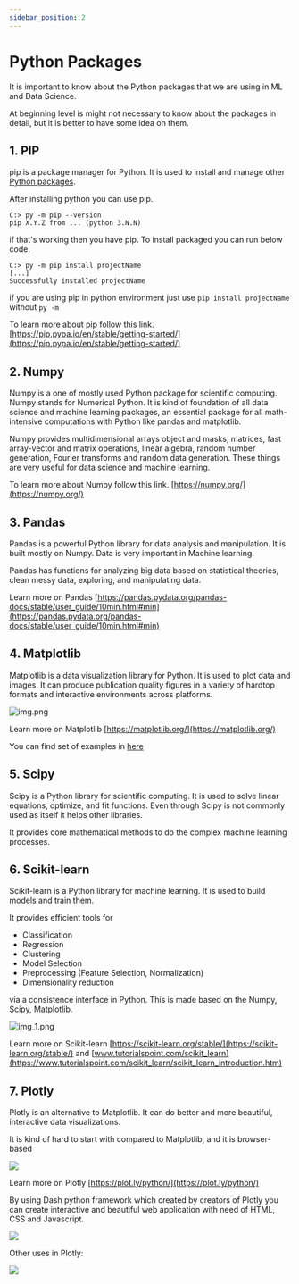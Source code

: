 ```yaml
---
sidebar_position: 2
---
```


# Python Packages 

It is important to know about the Python packages that we are using in ML and Data Science.

At beginning level is might not necessary to know about the packages in detail, but it is better to have some idea on them.

## 1. PIP

pip is a package manager for Python. It is used to install and manage other [Python packages](https://pypi.org/).

After installing python you can use pip.

````shell
C:> py -m pip --version
pip X.Y.Z from ... (python 3.N.N)
````
if that's working then you have pip. To install packaged you can run below code.

````shell
C:> py -m pip install projectName
[...]
Successfully installed projectName
````

if you are using pip in python environment just use `pip install projectName` without `py -m`

To learn more about pip follow this link. [https://pip.pypa.io/en/stable/getting-started/](https://pip.pypa.io/en/stable/getting-started/)


## 2. Numpy

Numpy is a one of mostly used Python package for scientific computing. Numpy stands for Numerical Python.
It is kind of foundation of all data science and machine learning packages, an essential package for all math-intensive computations with Python like pandas and matplotlib.

Numpy provides multidimensional arrays object and masks, matrices, fast array-vector and matrix operations, linear algebra, random number generation, Fourier transforms and random data generation.
These things are very useful for data science and machine learning.

To learn more about Numpy follow this link. [https://numpy.org/](https://numpy.org/)

## 3. Pandas
Pandas is a powerful Python library for data analysis and manipulation.
It is built mostly on Numpy. Data is very important in Machine learning.

Pandas has functions for analyzing big data based on statistical theories, clean messy data, exploring, and manipulating data.

Learn more on Pandas [https://pandas.pydata.org/pandas-docs/stable/user_guide/10min.html#min](https://pandas.pydata.org/pandas-docs/stable/user_guide/10min.html#min)

## 4. Matplotlib

Matplotlib is a data visualization library for Python. It is used to plot data and images.
It can produce publication quality figures in a variety of hardtop formats and interactive environments across platforms.

![img.png](../assets/img/machine-learning/Python_Packages/img.png)

Learn more on Matplotlib [https://matplotlib.org/](https://matplotlib.org/)

You can find set of examples in [here](https://matplotlib.org/stable/gallery/index.html)

## 5. Scipy
Scipy is a Python library for scientific computing. It is used to solve linear equations, optimize, and fit functions.
Even through Scipy is not commonly used as itself it helps other libraries.

It provides core mathematical methods to do the complex machine learning processes.

## 6. Scikit-learn

Scikit-learn is a Python library for machine learning. It is used to build models and train them.

It provides efficient tools for
- Classification
- Regression
- Clustering
- Model Selection
- Preprocessing (Feature Selection, Normalization)
- Dimensionality reduction

via a consistence interface in Python. This is made based on the Numpy, Scipy, Matplotlib.

![img_1.png](../assets/img/machine-learning/Python_Packages/img_1.png)

Learn more on Scikit-learn [https://scikit-learn.org/stable/](https://scikit-learn.org/stable/) and [www.tutorialspoint.com/scikit_learn](https://www.tutorialspoint.com/scikit_learn/scikit_learn_introduction.htm)

## 7. Plotly

Plotly is an alternative to Matplotlib. It can do better and more beautiful, interactive data visualizations. 

It is kind of hard to start with compared to Matplotlib, and it is browser-based

![](../assets/img/machine-learning/Python_Packages/img_3.png)

Learn more on Plotly [https://plot.ly/python/](https://plot.ly/python/)

By using Dash python framework which created by creators of Plotly you can create interactive and beautiful web application with need of HTML, CSS and Javascript.

![](../assets/img/machine-learning/Python_Packages/img_4.png)

Other uses in Plotly:

![](../assets/img/machine-learning/Python_Packages/img_2.png)

